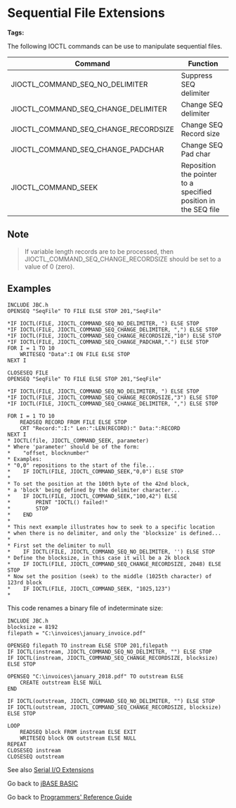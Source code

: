 # Sequential File Extensions

<PageHeader />

**Tags:**
<badge text='files' vertical='middle' />

The following IOCTL commands can be use to manipulate sequential files.

| Command | Function |
| --- | --- |
| JIOCTL\_COMMAND\_SEQ\_NO\_DELIMITER | Suppress SEQ delimiter |
| JIOCTL\_COMMAND\_SEQ\_CHANGE\_DELIMITER | Change SEQ delimiter |
| JIOCTL\_COMMAND\_SEQ\_CHANGE\_RECORDSIZE | Change SEQ Record size |
| JIOCTL\_COMMAND\_SEQ\_CHANGE\_PADCHAR | Change SEQ Pad char |
| JIOCTL\_COMMAND\_SEEK | Reposition the pointer to a specified position in the SEQ file |

## Note

>If variable length records are to be processed, then JIOCTL_COMMAND_SEQ_CHANGE_RECORDSIZE should be set to a value of 0 (zero).  

## Examples

```
INCLUDE JBC.h
OPENSEQ "SeqFile" TO FILE ELSE STOP 201,"SeqFile"

*IF IOCTL(FILE, JIOCTL_COMMAND_SEQ_NO_DELIMITER, ") ELSE STOP
*IF IOCTL(FILE, JIOCTL_COMMAND_SEQ_CHANGE_DELIMITER, ",") ELSE STOP
*IF IOCTL(FILE, JIOCTL_COMMAND_SEQ_CHANGE_RECORDSIZE,"10") ELSE STOP
*IF IOCTL(FILE, JIOCTL_COMMAND_SEQ_CHANGE_PADCHAR,".") ELSE STOP
FOR I = 1 TO 10
    WRITESEQ "Data":I ON FILE ELSE STOP
NEXT I

CLOSESEQ FILE
OPENSEQ "SeqFile" TO FILE ELSE STOP 201,"SeqFile"

*IF IOCTL(FILE, JIOCTL_COMMAND_SEQ_NO_DELIMITER, ") ELSE STOP
*IF IOCTL(FILE, JIOCTL_COMMAND_SEQ_CHANGE_RECORDSIZE,"3") ELSE STOP
*IF IOCTL(FILE, JIOCTL_COMMAND_SEQ_CHANGE_DELIMITER, ",") ELSE STOP

FOR I = 1 TO 10
    READSEQ RECORD FROM FILE ELSE STOP
    CRT "Record:":I:" Len:":LEN(RECORD):" Data:":RECORD
NEXT I
* IOCTL(file, JIOCTL_COMMAND_SEEK, parameter)
* Where 'parameter' should be of the form:
*    "offset, blocknumber"
* Examples:
* "0,0" repositions to the start of the file...
*    IF IOCTL(FILE, JIOCTL_COMMAND_SEEK,"0,0") ELSE STOP
*
* To set the position at the 100th byte of the 42nd block,
* a 'block' being defined by the delimiter character...
*    IF IOCTL(FILE, JIOCTL_COMMAND_SEEK,"100,42") ELSE
*        PRINT "IOCTL() failed!"
*        STOP
*    END
*
* This next example illustrates how to seek to a specific location
* when there is no delimiter, and only the 'blocksize' is defined...
*
* First set the delimiter to null
*    IF IOCTL(FILE, JIOCTL_COMMAND_SEQ_NO_DELIMITER, '') ELSE STOP
* Define the blocksize, in this case it will be a 2k block
*    IF IOCTL(FILE, JIOCTL_COMMAND_SEQ_CHANGE_RECORDSIZE, 2048) ELSE STOP
* Now set the position (seek) to the middle (1025th character) of 123rd block
*    IF IOCTL(FILE, JIOCTL_COMMAND_SEEK, "1025,123")
*
```

This code renames a binary file of indeterminate size:

```
INCLUDE JBC.h
blocksize = 8192
filepath = "C:\invoices\january_invoice.pdf"

OPENSEQ filepath TO instream ELSE STOP 201,filepath
IF IOCTL(instream, JIOCTL_COMMAND_SEQ_NO_DELIMITER, "") ELSE STOP
IF IOCTL(instream, JIOCTL_COMMAND_SEQ_CHANGE_RECORDSIZE, blocksize) ELSE STOP

OPENSEQ "C:\invoices\january_2018.pdf" TO outstream ELSE
    CREATE outstream ELSE NULL
END

IF IOCTL(outstream, JIOCTL_COMMAND_SEQ_NO_DELIMITER, "") ELSE STOP
IF IOCTL(outstream, JIOCTL_COMMAND_SEQ_CHANGE_RECORDSIZE, blocksize) ELSE STOP

LOOP
    READSEQ block FROM instream ELSE EXIT
    WRITESEQ block ON outstream ELSE NULL
REPEAT
CLOSESEQ instream
CLOSESEQ outstream

```

See also [Serial I/O Extensions](./../serial-i&o-extensions)

Go back to [jBASE BASIC](./../README.md)

Go back to [Programmers' Reference Guide](./../../reference-guides/jbc/README.md)

<PageFooter />
